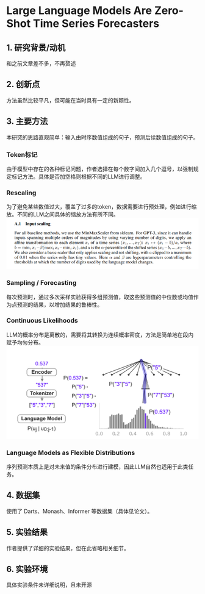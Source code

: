 # Large Language Models Are Zero-Shot Time Series Forecasters

## 1. 研究背景/动机
和之前文章差不多，不再赘述

## 2. 创新点
方法虽然比较平凡，但可能在当时具有一定的新颖性。

## 3. 主要方法
本研究的思路直观简单：输入由时序数值组成的句子，预测后续数值组成的句子。

### Token标记
由于模型中存在的各种标记问题，作者选择在每个数字间加入几个逗号，以强制规定标记方法。具体是否加空格则根据不同的LLM进行调整。

### Rescaling
为了避免某些数值过大，覆盖了过多的token，数据需要进行预处理，例如进行缩放。不同的LLM之间具体的缩放方法有所不同。
![Rescaling 方法示意图](/pic/llm4zeroshot/scaling.jpg)

### Sampling / Forecasting
每次预测时，通过多次采样实验获得多组预测值，取这些预测值的中位数或均值作为点预测的结果，以增加结果的鲁棒性。

### Continuous Likelihoods
LLM的概率分布是离散的，需要将其转换为连续概率密度，方法是简单地在段内赋予均匀分布。
![连续概率密度示意图](/pic/llm4zeroshot/p.jpg)

### Language Models as Flexible Distributions
序列预测本质上是对未来值的条件分布进行建模，因此LLM自然也适用于此类任务。

## 4. 数据集
使用了 Darts、Monash、Informer 等数据集（具体见论文）。

## 5. 实验结果
作者提供了详细的实验结果，但在此省略相关细节。

## 6. 实验环境
具体实验条件未详细说明，且未开源
